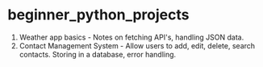 # beginner_python_projects
1. Weather app basics - Notes on fetching API's, handling JSON data.
2. Contact Management System - Allow users to add, edit, delete, search contacts. Storing in a database, error handling.
